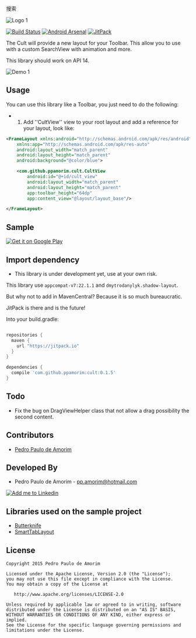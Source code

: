 搜索

![Logo 1][10]

[![Build Status](https://api.travis-ci.org/ppamorim/Cult.svg?branch=master)](https://travis-ci.org/ppamorim/Cult)
[![Android Arsenal](https://img.shields.io/badge/Android%20Arsenal-Cult-blue.svg?style=flat)](https://android-arsenal.com/details/1/1913)
[![JitPack](https://img.shields.io/github/release/ppamorim/Cult.svg?label=JitPack%20Maven)](https://jitpack.io/#ppamorim/Cult)

The Cult will provide a new layout for your Toolbar. This allow you to use with a custom SearchView with animation and more.

This library should work on API 14.

![Demo 1][11]

Usage
-----

You can use this library like a Toolbar, you just need to do the following:

* 1. Add ''CultView'' view to your root layout and add a reference for your
layout, look like:

```xml
<FrameLayout xmlns:android="http://schemas.android.com/apk/res/android"
    xmlns:app="http://schemas.android.com/apk/res-auto"
    android:layout_width="match_parent"
    android:layout_height="match_parent"
    android:background="@color/blue">

    <com.github.ppamorim.cult.CultView
        android:id="@+id/cult_view"
        android:layout_width="match_parent"
        android:layout_height="match_parent"
        app:toolbar_height="64dp"
        app:content_view="@layout/layout_base"/>

</FrameLayout>
```

Sample
------

<a href="https://play.google.com/store/apps/details?id=com.github.ppamorim.cult">
  <img alt="Get it on Google Play"
       src="https://developer.android.com/images/brand/en_generic_rgb_wo_60.png" />
</a>

Import dependency
--------------------------------

* This library is under development yet, use at your own risk.

This library use `appcompat-v7:22.1.1` and `dmytrodanylyk.shadow-layout`.

But why not to add in MavenCentral?
Because it is so much bureaucratic.

JitPack is there and is the future!

Into your build.gradle:

```groovy

repositories {
  maven {
    url "https://jitpack.io"
  }
}

dependencies {
  compile 'com.github.ppamorim:cult:0.1.5'
}
```

Todo
----

* Fix the bug on DragViewHelper class that not
 allow a drag possibility the second content.

Contributors
------------

* [Pedro Paulo de Amorim][3]

Developed By
------------

* Pedro Paulo de Amorim - <pp.amorim@hotmail.com>

<a href="https://www.linkedin.com/profile/view?id=185411359">
  <img alt="Add me to Linkedin" src="http://imageshack.us/a/img41/7877/smallld.png" />
</a>

Libraries used on the sample project
------------------------------------

* [Butterknife][5]
* [SmartTabLayout][6]

License
-------

    Copyright 2015 Pedro Paulo de Amorim

    Licensed under the Apache License, Version 2.0 (the "License");
    you may not use this file except in compliance with the License.
    You may obtain a copy of the License at

       http://www.apache.org/licenses/LICENSE-2.0

    Unless required by applicable law or agreed to in writing, software
    distributed under the License is distributed on an "AS IS" BASIS,
    WITHOUT WARRANTIES OR CONDITIONS OF ANY KIND, either express or implied.
    See the License for the specific language governing permissions and
    limitations under the License.

[3]: https://github.com/ppamorim/
[5]: https://github.com/JakeWharton/butterknife
[6]: https://github.com/ogaclejapan/SmartTabLayout
[10]: ./art/logo.png
[11]: ./art/cult_app_big.gif
